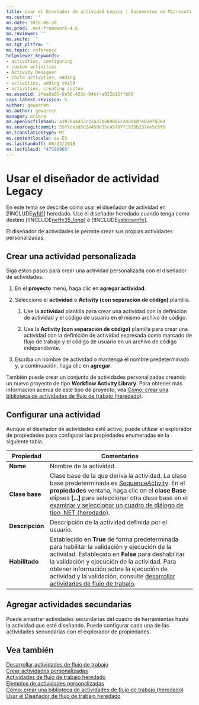```yaml
---
title: Usar el Diseñador de actividad Legacy | Documentos de Microsoft
ms.custom: ''
ms.date: 2018-06-30
ms.prod: .net-framework-4.6
ms.reviewer: ''
ms.suite: ''
ms.tgt_pltfrm: ''
ms.topic: reference
helpviewer_keywords:
- activities, configuring
- custom activities
- Activity Designer
- child activities, adding
- activities, adding child
- activities, creating custom
ms.assetid: 2fea8a05-6e58-423d-94bf-a822b15ffb80
caps.latest.revision: 5
author: gewarren
ms.author: gewarren
manager: erikre
ms.openlocfilehash: a3970a4453c23a47b609886c24d0b8fe62efd3e4
ms.sourcegitcommit: 55f7ce2d5d2e458e35c45787f1935b237ee5c9f8
ms.translationtype: MT
ms.contentlocale: es-ES
ms.lasthandoff: 08/22/2018
ms.locfileid: "47580965"
---
```

# <a name="using-the-legacy-activity-designer"></a>Usar el diseñador de actividad Legacy
En este tema se describe cómo usar el diseñador de actividad en [!INCLUDE[wfd1](../includes/wfd1-md.md)] heredado. Use el diseñador heredado cuando tenga como destino [!INCLUDE[netfx35_long](../includes/netfx35-long-md.md)] o [!INCLUDE[vstecwinfx](../includes/vstecwinfx-md.md)].  
  
 El diseñador de actividades le permite crear sus propias actividades personalizadas.  
  
## <a name="creating-a-custom-activity"></a>Crear una actividad personalizada  
 Siga estos pasos para crear una actividad personalizada con el diseñador de actividades:  
  
1.  En el **proyecto** menú, haga clic en **agregar actividad**.  
  
2.  Seleccione el **actividad** o **Activity (con separación de código)** plantilla.  
  
    1.  Use la **actividad** plantilla para crear una actividad con la definición de actividad y el código de usuario en el mismo archivo de código.  
  
    2.  Use la **Activity (con separación de código)** plantilla para crear una actividad con la definición de actividad expresada como marcado de flujo de trabajo y el código de usuario en un archivo de código independiente.  
  
3.  Escriba un nombre de actividad o mantenga el nombre predeterminado y, a continuación, haga clic en **agregar**.  
  
 También puede crear un conjunto de actividades personalizadas creando un nuevo proyecto de tipo **Workflow Activity Library**. Para obtener más información acerca de este tipo de proyecto, vea [Cómo: crear una biblioteca de actividades de flujo de trabajo (heredado)](../workflow-designer/how-to-create-a-workflow-activity-library-legacy.md).  
  
## <a name="configuring-an-activity"></a>Configurar una actividad  
 Aunque el diseñador de actividades esté activo, puede utilizar el explorador de propiedades para configurar las propiedades enumeradas en la siguiente tabla.  
  
|Propiedad|Comentarios|  
|--------------|--------------|  
|**Name**|Nombre de la actividad.|  
|**Clase base**|Clase base de la que deriva la actividad. La clase base predeterminada es [SequenceActivity](http://go.microsoft.com/fwlink?LinkID=65020). En el **propiedades** ventana, haga clic en el **clase Base** elipses **[...]**  para seleccionar otra clase base en el [examinar y seleccionar un cuadro de diálogo de tipo .NET (heredado)](../workflow-designer/browse-and-select-a-dotnet-type-dialog-box-legacy.md).|  
|**Descripción**|Descripción de la actividad definida por el usuario.|  
|**Habilitado**|Establecido en **True** de forma predeterminada para habilitar la validación y ejecución de la actividad. Establecido en **False** para deshabilitar la validación y ejecución de la actividad. Para obtener información sobre la ejecución de actividad y la validación, consulte [desarrollar actividades de flujo de trabajo](http://go.microsoft.com/fwlink?LinkID=65024).|  
  
## <a name="adding-child-activities"></a>Agregar actividades secundarias  
 Puede arrastrar actividades secundarias del cuadro de herramientas hasta la actividad que esté diseñando. Puede configurar cada una de las actividades secundarias con el explorador de propiedades.  
  
## <a name="see-also"></a>Vea también  
 [Desarrollar actividades de flujo de trabajo](http://go.microsoft.com/fwlink?LinkID=65024)   
 [Crear actividades personalizadas](http://go.microsoft.com/fwlink?LinkID=65021)   
 [Actividades de flujo de trabajo heredado](../workflow-designer/legacy-workflow-activities.md)   
 [Ejemplos de actividades personalizadas](http://go.microsoft.com/fwlink?LinkID=65022)   
 [Cómo: crear una biblioteca de actividades de flujo de trabajo (heredado)](../workflow-designer/how-to-create-a-workflow-activity-library-legacy.md)   
 [Usar el Diseñador de flujo de trabajo heredado](../workflow-designer/using-the-legacy-workflow-designer.md)